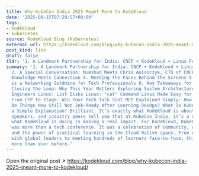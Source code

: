 ```yaml
---
title: Why KubeCon India 2025 Meant More to KodeKloud
date: '2025-08-15T07:29:57+00:00'
tags:
- kodekloud
- kubernetes
source: KodeKloud Blog (Kubernetes)
external_url: https://kodekloud.com/blog/why-kubecon-india-2025-meant-more-to-kodekloud/
post_kind: link
draft: false
tldr: '1. A Landmark Partnership for India: CNCF + KodeKloud + Linux Foundation 2.'
summary: '1. A Landmark Partnership for India: CNCF + KodeKloud + Linux Foundation
  2. A Special Conversation: Mumshad Meets Chris Aniszczyk, CTO of CNCF 3. Book Signing:
  Knowledge Meets Connection 4. Meeting the Faces Behind the Screens 5. Why KubeCon
  is a Networking Goldmine for Tech Professionals 6. Key Takeaways for Our Community
  Closing the Loop: Why This Year Matters Exploring System Architecture for DevOps
  Engineers Linux: List Disks Linux: "cat" Command Linux Made Easy for DevOps Beginners
  From CFP to Stage: Win Your Tech Talk Slot MCP Explained Simply: How AI Can Actually
  Do Things Now Still Not Job-Ready After Learning DevOps? What Is Kubernetes? Finally,
  a Simple Explanation! Brilliant. It’s exactly what KodeKloud is about. When attendees,
  speakers, and industry peers tell you that at KubeCon India, it’s a clear sign that
  what KodeKloud is doing is making a real impact. For KodeKloud, KubeCon India 2025
  was more than a tech conference. It was a celebration of community, connection,
  and the power of practical learning in the Cloud Native space. From conversations
  with global leaders to meeting hundreds of learners face-to-face, this year meant
  more than ever before.'
---
```

Open the original post ↗ https://kodekloud.com/blog/why-kubecon-india-2025-meant-more-to-kodekloud/
